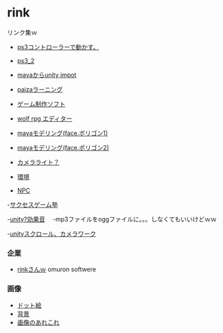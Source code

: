 # rink
リンク集ｗ

- [ps3コントローラーで動かす。](http://gametukurikata.com/program/ps3gamepad)
- [ps3_2](http://gametukurikata.com/category/fps)

- [mayaからunity impot](http://indiegame-japan.com/2016/04/13/post-131/)


- [paizaラーニング](https://paiza.jp/works)


- [ゲーム制作ソフト](http://www.freem.ne.jp/contents/create/tool.html)

- [wolf rpg エディター](http://www.silversecond.com/WolfRPGEditor/)


- [mayaモデリング(face.ポリゴン1)](http://www.cg-ya.net/3dcg/3dmodeling_howto/3dcg-modeling-way/)
- [mayaモデリング(face.ポリゴン2)](https://www.youtube.com/watch?v=xzmg0grXHyE)
- [カメラライト？](http://thankstotoday.com/modeling-shadows/)


- [環境](http://www.monodevelop.com/)

- [NPC](http://www6.plala.or.jp/mnagaku/paper/mps18.html)

-[サクセスゲーム塾](https://www.success-corp.co.jp/)

-[unity?効果音](https://increment-log.com/unity-sound-se-play)
　-mp3ファイルをoggファイルに。。。しなくてもいいけどｗｗ
 
-[unityスクロール、カメラワーク](http://gomafrontier.com/unity/1010)
 
 
 
### 企業
- [rinkさんｗ](http://linx.jp/company/partner.html)
omuron softwere


### 画像
- [ドット絵](http://design.kayac.com/topics/2012/02/post-47.php)
- [背景](http://otarunet.com/it/webdesign/photoshop-photo-illustration/)
- [画像のあれこれ](http://photoshop-illustrator-meijinkai.info/photoshop-train/file-formats)
